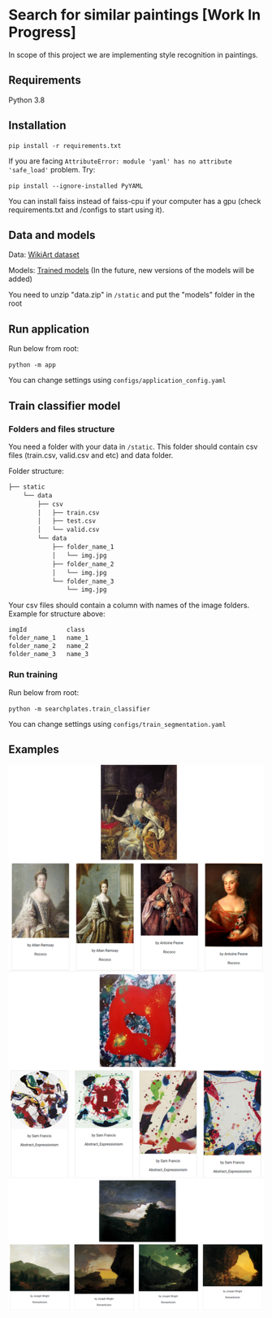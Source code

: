 # Search for similar paintings [Work In Progress]

In scope of this project we are implementing style recognition in paintings.

## Requirements
Python 3.8

## Installation
`pip install -r requirements.txt`


If you are facing `AttributeError: module 'yaml' has no attribute 'safe_load'` problem. Try: 

`pip install --ignore-installed PyYAML`

You can install faiss instead of faiss-cpu if your computer has a gpu (check requirements.txt and /configs to start using it). 

## Data and models
Data: [WikiArt dataset](https://github.com/cs-chan/ArtGAN/tree/master/WikiArt%20Dataset)

Models: [Trained models](https://drive.google.com/drive/folders/1PTJ06eNEwI4uPNpkOH6XydSu6VQojN-Z?usp=sharing) (In the future, new versions of the models will be added)

You need to unzip "data.zip" in `/static` and put the "models" folder in the root

## Run application
Run below from root:

`python -m app`

You can change settings using `configs/application_config.yaml`

## Train classifier model
### Folders and files structure
You need a folder with your data in `/static`. This folder should contain csv files (train.csv, valid.csv and etc) and data folder.  

Folder structure:
```bash
├── static
    └── data
        ├── csv
        │   ├── train.csv
        │   ├── test.csv
        │   └── valid.csv
        └── data
            ├── folder_name_1
            │   └── img.jpg
            ├── folder_name_2
            │   └── img.jpg
            └── folder_name_3
                └── img.jpg
```
Your csv files should contain a column with names of the image folders. Example for structure above:
```
imgId           class
folder_name_1   name_1
folder_name_2   name_2
folder_name_3   name_3
```
### Run training
Run below from root:

`python -m searchplates.train_classifier`

You can change settings using `configs/train_segmentation.yaml`

## Examples

![plot](./examples/1.png)
![plot](./examples/2.png)
![plot](./examples/3.png)